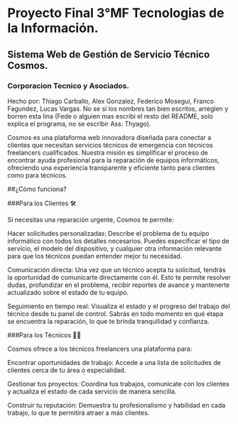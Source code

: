 # Proyecto Final 3°MF Tecnologias de la Información.
## Sistema Web de Gestión de Servicio Técnico Cosmos.
### Corporacion Tecnico y Asociados.
Hecho por: Thiago Carballo, Alex Gonzalez, Federico Mosegui, Franco Fagundez, Lucas Vargas.
No se si los nombres tan bien escritos, arreglen y borren esta lina
(Fede o alguien mas escribi el resto del README, solo explica el programa, no se escribir
Ass: Thyago).

Cosmos es una plataforma web innovadora diseñada para conectar a clientes que necesitan servicios técnicos de emergencia con técnicos freelancers cualificados. Nuestra misión es simplificar el proceso de encontrar ayuda profesional para la reparación de equipos informáticos, ofreciendo una experiencia transparente y eficiente tanto para clientes como para técnicos.

##¿Cómo funciona?

###Para los Clientes 🛠️

Si necesitas una reparación urgente, Cosmos te permite:

Hacer solicitudes personalizadas: Describe el problema de tu equipo informático con todos los detalles necesarios. Puedes especificar el tipo de servicio, el modelo del dispositivo, y cualquier otra información relevante para que los técnicos puedan entender mejor tu necesidad.

Comunicación directa: Una vez que un técnico acepta tu solicitud, tendrás la oportunidad de comunicarte directamente con él. Esto te permite resolver dudas, profundizar en el problema, recibir reportes de avance y mantenerte actualizado sobre el estado de tu equipo.

Seguimiento en tiempo real: Visualiza el estado y el progreso del trabajo del técnico desde tu panel de control. Sabrás en todo momento en qué etapa se encuentra la reparación, lo que te brinda tranquilidad y confianza.

###Para los Técnicos 🧑‍💻

Cosmos ofrece a los técnicos freelancers una plataforma para:

Encontrar oportunidades de trabajo: Accede a una lista de solicitudes de clientes cerca de tu área o especialidad.

Gestionar tus proyectos: Coordina tus trabajos, comunicate con los clientes y actualiza el estado de cada servicio de manera sencilla.

Construir tu reputación: Demuestra tu profesionalismo y habilidad en cada trabajo, lo que te permitirá atraer a más clientes.